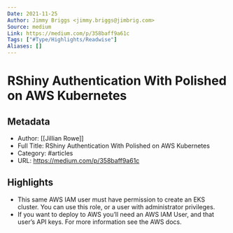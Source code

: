 ```yaml
---
Date: 2021-11-25
Author: Jimmy Briggs <jimmy.briggs@jimbrig.com>
Source: medium
Link: https://medium.com/p/358baff9a61c
Tags: ["#Type/Highlights/Readwise"]
Aliases: []
---
```

# RShiny Authentication With Polished on AWS Kubernetes

## Metadata
- Author: [[Jillian Rowe]]
- Full Title: RShiny Authentication With Polished on AWS Kubernetes
- Category: #articles
- URL: https://medium.com/p/358baff9a61c

## Highlights
- This same AWS IAM user must have permission to create an EKS cluster. You can use this role, or a user with administrator privileges.
- If you want to deploy to AWS you’ll need an AWS IAM User, and that user’s API keys. For more information see the AWS docs.
